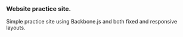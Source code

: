 ### Website practice site.
Simple practice site using Backbone.js and both fixed and responsive layouts.
